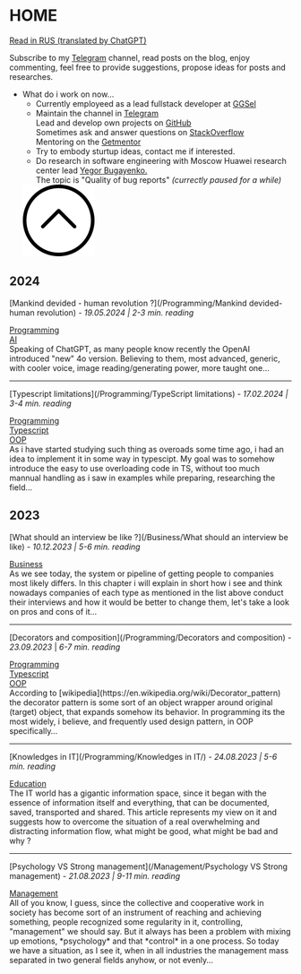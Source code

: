 # **HOME**

<span class='translation_button'>[Read in RUS (translated by ChatGPT)](/index-rus)</span>

Subscribe to my [Telegram](https://t.me/NextStepOrg) channel, read posts on the blog, enjoy commenting, feel free to provide suggestions, propose ideas for posts and researches.

<link href="/stylesheets/home-page.css" rel="stylesheet" type="text/css"/>
<ul class="drop-down-menu">
   <li class="drop-down-list">
    What do i work on now...
        <ul class="drop-down-items ddi-closed">
            <li>Currently employeed as a lead fullstack developer at <a href="https://ggsel.net" target="_blank">GGSel</a></li>
            <li>Maintain the channel in <a href="https://t.me/NextStepOrg" target="_blank">Telegram</a><br/>
                Lead and develop own projects on <a href="https://github.com/MyNameIsNeXTSTEP" target="_blank">GitHub</a><br/>
                Sometimes ask and answer questions on <a href="https://stackoverflow.com/users/19100691/gadzhiev-islam" target="_blank">StackOverflow</a><br/>
                Mentoring on the <a href="https://getmentor.dev/mentor/gadzhiev-islam-4281">Getmentor</a>
            </li>
            <li>
                Try to embody sturtup ideas, contact me if interested.
            </li>
            <li>Do research in software engineering with Moscow Huawei research center lead <a href="https://www.yegor256.com" target="_blank">Yegor Bugayenko.</a><br/>
                The topic is "Quality of bug reports" <i>(currectly paused for a while)</i>
            </li>
        </ul>
    </li>
    <img
        class="upArrowIcon dd-closed"
        src="/assets/upArrow.png"
    />
</ul>

## **2024**

[Mankind devided - human revolution ?](/Programming/Mankind devided-human revolution) - _19.05.2024 | 2-3 min. reading_

<link href="/stylesheets/tags.css" rel="stylesheet" type="text/css"/>
<div class="tags">
    <div class='tag'>
        <a href="/tags#Programming">Programming</a>
    </div>
    <div class='tag'>
        <a href="/tags#AI">AI</a>
    </div>
</div>
Speaking of ChatGPT, as many people know recently the OpenAI introduced "new" 4o version. Believing to them, most advanced, generic, with cooler voice, image reading/generating power, more taught one…

---

[Typescript limitations](/Programming/TypeScript limitations) - _17.02.2024 | 3-4 min. reading_

<link href="/stylesheets/tags.css" rel="stylesheet" type="text/css"/>
<div class="tags">
    <div class='tag'>
        <a href="/tags#Programming">Programming</a>
    </div>
    <div class='tag'>
        <a href="/tags#Typescript">Typescript</a>
    </div>
    <div class='tag'>
        <a href="/tags#OOP">OOP</a>
    </div>
</div>
As i have started studying such thing as overoads some time ago, i had an idea to implement it in some way in typescipt. My goal was to somehow introduce the easy to use overloading code in TS, without too much mannual handling as i saw in examples while preparing, researching the field…

## **2023**

[What should an interview be like ?](/Business/What should an interview be like) - _10.12.2023 | 5-6 min. reading_

<link href="/stylesheets/tags.css" rel="stylesheet" type="text/css"/>
<div class="tags">
    <div class='tag'>
        <a href='#Business'>Business</a>
    </div>
</div>
As we see today, the system or pipeline of getting people to companies most likely differs.
In this chapter i will explain in short how i see and think nowadays companies of each type as mentioned in the list above conduct their interviews and how it would be better to change them, let's take a look on pros and cons of it…

---

[Decorators and composition](/Programming/Decorators and composition) - _23.09.2023_ | _6-7 min. reading_

<link href="/stylesheets/tags.css" rel="stylesheet" type="text/css"/>
<div class="tags">
    <div class='tag'>
        <a href="/tags#Programming">Programming</a>
    </div>
    <div class='tag'>
        <a href="/tags#Typescript">Typescript</a>
    </div>
    <div class='tag'>
        <a href="/tags#OOP">OOP</a>
    </div>
</div>
According to [wikipedia](https://en.wikipedia.org/wiki/Decorator_pattern)  the decorator pattern is some sort of an object wrapper around original (target) object, that expands somehow its behavior. In programming its the most widely, i believe, and frequently used design pattern, in OOP specifically…

---

[Knowledges in IT](/Programming/Knowledges in IT/) - _24.08.2023 | 5-6 min. reading_

<link href="/stylesheets/tags.css" rel="stylesheet" type="text/css"/>
<div class="tags">
    <div class='tag'>
        <a href='/tags/#Education'>Education</a>
    </div>
</div>
The IT world has a gigantic information space, since it began with the essence of information itself and everything, that can be documented, saved, transported and shared.
This article represents my view on it and suggests how to overcome the situation of a real overwhelming and distracting information flow, what might be good, what might be bad and why ?

---

[Psychology VS Strong management](/Management/Psychology VS Strong management) - _21.08.2023 | 9-11 min. reading_

<link href="/stylesheets/tags.css" rel="stylesheet" type="text/css"/>
<div class="tags">
    <div class='tag'>
        <a href='/tags/#Management'>Management</a>
    </div>
</div>
All of you know, I guess, since the collective and cooperative work in society has become sort of an instrument of reaching and achieving something, people recognized some regularity in it, controlling, "management" we should say.
But it always has been a problem with mixing up emotions, *psychology* and that *control* in a one process. So today we have a situation, as I see it, when in all industries the management mass separated in two general fields anyhow, or not evenly…
